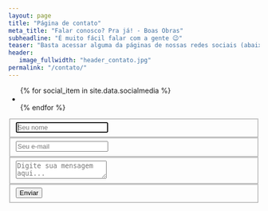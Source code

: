 ```yaml
---
layout: page
title: "Página de contato"
meta_title: "Falar conosco? Pra já! - Boas Obras"
subheadline: "É muito fácil falar com a gente 😉"
teaser: "Basta acessar alguma da páginas de nossas redes sociais (abaixo) ou entrar em contato pelo formulário."
header:
   image_fullwidth: "header_contato.jpg"
permalink: "/contato/"
---
```

<div class="quadro-social">
  <div class="container-social">
    <ul class="inline-list social-icons">
        {% for social_item in site.data.socialmedia %}
            <li><a href="{{ social_item.url }}" target="_blank" class="{{ social_item.class }}" title="{{ social_item.title }}"></a></li>
        {% endfor %}
    </ul>
  </div>
</div>

<div class="container">  
  <form id="contact" action="https://docs.google.com/forms/d/e/1FAIpQLScDUWZ5_611hGMtf1PwYq3odKSosQMfv6IhU8ludpWfjNSnbA/formResponse" method="post">
    <fieldset>
      <input name="entry.292932745" placeholder="Seu nome" type="text" tabindex="1" required autofocus>
    </fieldset>
    <fieldset>
      <input name="entry.741816157" placeholder="Seu e-mail" type="email" tabindex="2" required>
    </fieldset>
    <fieldset>
      <textarea name="entry.1374242095" placeholder="Digite sua mensagem aqui..." tabindex="3" required></textarea>
    </fieldset>
    <fieldset>
      <button name="submit" type="submit" id="contact-submit" data-submit="...Enviando">Enviar</button>
    </fieldset>
  </form>
</div>

